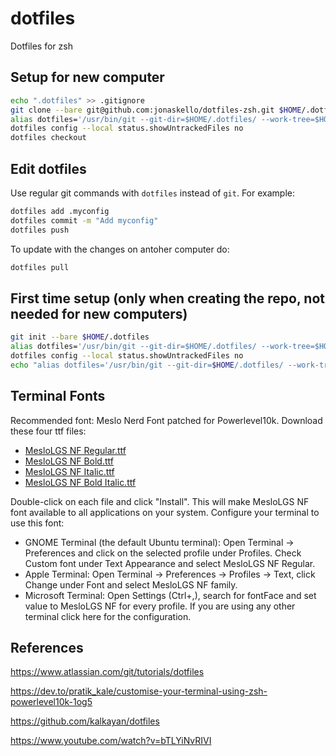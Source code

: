 # dotfiles
Dotfiles for zsh

## Setup for new computer

```zsh
echo ".dotfiles" >> .gitignore
git clone --bare git@github.com:jonaskello/dotfiles-zsh.git $HOME/.dotfiles
alias dotfiles='/usr/bin/git --git-dir=$HOME/.dotfiles/ --work-tree=$HOME'
dotfiles config --local status.showUntrackedFiles no
dotfiles checkout
```

## Edit dotfiles

Use regular git commands with `dotfiles` instead of `git`. For example:

```zsh
dotfiles add .myconfig
dotfiles commit -m "Add myconfig"
dotfiles push
```

To update with the changes on antoher computer do:

```zsh
dotfiles pull
```

## First time setup (only when creating the repo, not needed for new computers)

```zsh
git init --bare $HOME/.dotfiles
alias dotfiles='/usr/bin/git --git-dir=$HOME/.dotfiles/ --work-tree=$HOME'
dotfiles config --local status.showUntrackedFiles no
echo "alias dotfiles='/usr/bin/git --git-dir=$HOME/.dotfiles/ --work-tree=$HOME'" >> $HOME/.bashrc
```

## Terminal Fonts

Recommended font: Meslo Nerd Font patched for Powerlevel10k.
Download these four ttf files:

- [MesloLGS NF Regular.ttf](https://github.com/romkatv/powerlevel10k-media/raw/master/MesloLGS%20NF%20Regular.ttf)
- [MesloLGS NF Bold.ttf](https://github.com/romkatv/powerlevel10k-media/raw/master/MesloLGS%20NF%20Bold.ttf)
- [MesloLGS NF Italic.ttf](https://github.com/romkatv/powerlevel10k-media/raw/master/MesloLGS%20NF%20Italic.ttf)
- [MesloLGS NF Bold Italic.ttf](https://github.com/romkatv/powerlevel10k-media/raw/master/MesloLGS%20NF%20Bold%20Italic.ttf)

Double-click on each file and click "Install". This will make MesloLGS NF font available to all applications on your system. Configure your terminal to use this font:

- GNOME Terminal (the default Ubuntu terminal): Open Terminal → Preferences and click on the selected profile under Profiles. Check Custom font under Text Appearance and select MesloLGS NF Regular.
- Apple Terminal: Open Terminal → Preferences → Profiles → Text, click Change under Font and select MesloLGS NF family.
- Microsoft Terminal: Open Settings (Ctrl+,), search for fontFace and set value to MesloLGS NF for every profile. If you are using any other terminal click here for the configuration.

## References

https://www.atlassian.com/git/tutorials/dotfiles

https://dev.to/pratik_kale/customise-your-terminal-using-zsh-powerlevel10k-1og5

https://github.com/kalkayan/dotfiles

https://www.youtube.com/watch?v=bTLYiNvRIVI
